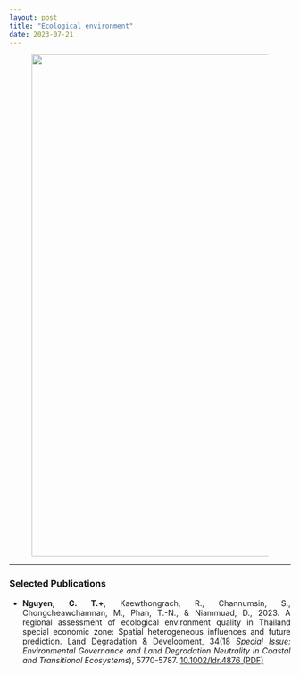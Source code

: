 ```yaml
---
layout: post
title: "Ecological environment"
date: 2023-07-21
---
```


<div style="text-align:justify">

<div class="container-fluid">
<div class="row">
<div class="col-sm-12">
<figure>
<img src="{{ site.url }}{{ site.baseurl }}/images/pubpic/RFs_Eco_environment.jpg" class="img-responsive" width="900px" height="auto" />
<figcaption></figcaption>
</figure>
</div>
</div>
</div>

<hr>

### Selected Publications

* **Nguyen, C. T.+**, Kaewthongrach, R., Channumsin, S., Chongcheawchamnan, M., Phan, T.-N., & Niammuad, D., 2023. A regional assessment of ecological environment quality in Thailand special economic zone: Spatial heterogeneous influences and future prediction. Land Degradation & Development, 34(18 <i> Special Issue: Environmental Governance and Land Degradation Neutrality in Coastal and Transitional Ecosystems</i>), 5770-5787. <a href="https://doi.org/10.1002/ldr.4876"> 10.1002/ldr.4876</a><a href="{{ site.url }}{{ site.baseurl }}/assets/Article_archive/2023_ldr_4876_ecological_environment_eec.pdf"> (PDF)</a>



</div>
